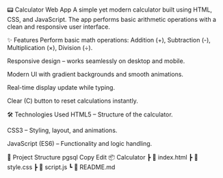 📟 Calculator Web App
A simple yet modern calculator built using HTML, CSS, and JavaScript.
The app performs basic arithmetic operations with a clean and responsive user interface.

✨ Features
Perform basic math operations: Addition (+), Subtraction (-), Multiplication (×), Division (÷).

Responsive design – works seamlessly on desktop and mobile.

Modern UI with gradient backgrounds and smooth animations.

Real-time display update while typing.

Clear (C) button to reset calculations instantly.

🛠️ Technologies Used
HTML5 – Structure of the calculator.

CSS3 – Styling, layout, and animations.

JavaScript (ES6) – Functionality and logic handling.

📂 Project Structure
pgsql
Copy
Edit
📦 Calculator
 ┣ 📜 index.html
 ┣ 📜 style.css
 ┣ 📜 script.js
 ┗ 📜 README.md
